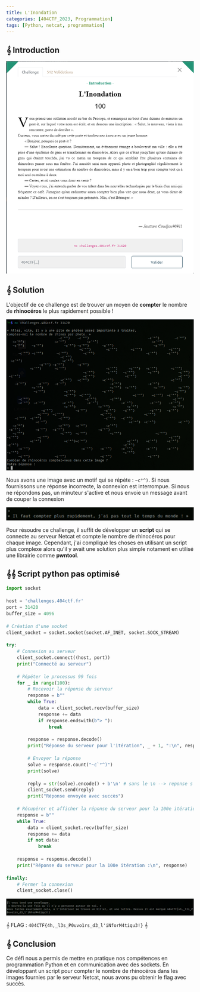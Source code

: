 ```yaml
---
title: L'Inondation
categories: [404CTF_2023, Programmation]
tags: [Python, netcat, programmation]
---
```


## 𝄞 Introduction

![Intro](/assets/images/404CTF_2023/Programmation/L'inondation/intro.png)


## 𝄞 Solution

L'objectif de ce challenge est de trouver un moyen de **compter** le nombre de **rhinocéros** le plus rapidement possible !

![Nc](/assets/images/404CTF_2023/Programmation/L'inondation/nc1.png)

Nous avons une image avec un motif qui se répète : `~c°^)`.
Si nous fournissons une réponse incorrecte, la connexion est interrompue.
Si nous ne répondons pas, un minuteur s'active et nous envoie un message avant de couper la connexion

![Nc2](/assets/images/404CTF_2023/Programmation/L'inondation/nc2.png)


Pour résoudre ce challenge, il suffit de développer un **script** qui se connecte au serveur Netcat et compte le nombre de rhinocéros pour chaque image. Cependant, j'ai compliqué les choses en utilisant un script plus complexe alors qu'il y avait une solution plus simple notament en utilisé une librairie comme **pwntool**.

## 𝄞𝄞 Script python pas optimisé 

```python
import socket

host = 'challenges.404ctf.fr'
port = 31420
buffer_size = 4096

# Création d'une socket
client_socket = socket.socket(socket.AF_INET, socket.SOCK_STREAM)

try:
    # Connexion au serveur
    client_socket.connect((host, port))
    print("Connecté au serveur")

    # Répéter le processus 99 fois
    for _ in range(100):
        # Recevoir la réponse du serveur
        response = b""
        while True:
            data = client_socket.recv(buffer_size)
            response += data
            if response.endswith(b"> "):
                break

        response = response.decode()
        print("Réponse du serveur pour l'itération", _ + 1, ":\n", response)

        # Envoyer la réponse
        solve = response.count("~c`°^)")
        print(solve)

        reply = str(solve).encode() + b'\n' # sans le \n --> reponse s'envoie pas 
        client_socket.send(reply)
        print("Réponse envoyée avec succès")

    # Récupérer et afficher la réponse du serveur pour la 100e itération
    response = b""
    while True:
        data = client_socket.recv(buffer_size)
        response += data
        if not data:
            break

    response = response.decode()
    print("Réponse du serveur pour la 100e itération :\n", response)

finally:
    # Fermer la connexion
    client_socket.close()
```

![Flag](/assets/images/404CTF_2023/Programmation/L'inondation/flag.png)

𝄞 FLAG : `404CTF{4h,_l3s_P0uvo1rs_d3_l'iNforM4tiqu3!}` 𝄞 


## 𝄞 Conclusion
Ce défi nous a permis de mettre en pratique nos compétences en programmation Python et en communication avec des sockets. En développant un script pour compter le nombre de rhinocéros dans les images fournies par le serveur Netcat, nous avons pu obtenir le flag avec succès.

